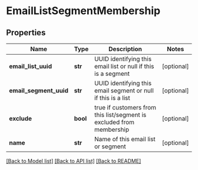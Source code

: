 # EmailListSegmentMembership

## Properties
Name | Type | Description | Notes
------------ | ------------- | ------------- | -------------
**email_list_uuid** | **str** | UUID identifying this email list or null if this is a segment | [optional] 
**email_segment_uuid** | **str** | UUID identifying this email segment or null if this is a list | [optional] 
**exclude** | **bool** | true if customers from this list/segment is excluded from membership | [optional] 
**name** | **str** | Name of this email list or segment | [optional] 

[[Back to Model list]](../README.md#documentation-for-models) [[Back to API list]](../README.md#documentation-for-api-endpoints) [[Back to README]](../README.md)


